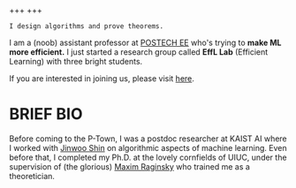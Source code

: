 +++
+++

`I design algorithms and prove theorems.`


I am a (noob) assistant professor at [POSTECH EE](https://ee.postech.ac.kr) who's trying to __make ML more efficient.__ I just started a research group called __EffL Lab__ (Efficient Learning) with three bright students.

If you are interested in joining us, please visit [here](/withme/).

# BRIEF BIO
Before coming to the P-Town, I was a postdoc researcher at KAIST AI where I worked with [Jinwoo Shin](https://alinlab.kaist.ac.kr/shin.html) on algorithmic aspects of machine learning. Even before that, I completed my Ph.D. at the lovely cornfields of UIUC, under the supervision of (the glorious) [Maxim Raginsky](http://maxim.ece.illinois.edu) who trained me as a theoretician.


